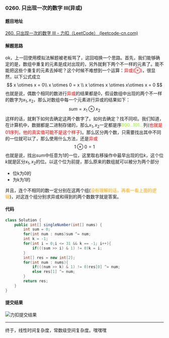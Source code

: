 ### 0260. 只出现一次的数字 III(异或)

#### 题目地址

[260. 只出现一次的数字 III - 力扣（LeetCode） (leetcode-cn.com)](https://leetcode-cn.com/problems/single-number-iii/)

#### 解题思路

ok，上一回使用模拟法解题被老板骂了，这回咱换一个思路。首先，我们能够确定的是，数组中重复的元素是成对出现的，另外就剩下两个不一样的元素了。能不能把这些个重复的元素去掉呢？这个时候不难想到一个运算：<font color='red'>异或($\otimes$​​)</font>，很显然，以下公式成立
$$
x  \otimes x = 0\\
x \otimes 0 = x \\
x \otimes x \otimes x\otimes x = 0 
$$
也就是说，偶数个相同的数进行<font color='red'>异或</font>的结果都是0，假设数组中出现的两个不一样的数字为$x_1, x_2$，那么对数组中每一个元素进行异或的结果如下：
$$
sum = x_1 \otimes x_2
$$
这样的话，就剩下如何去确定这两个数字了。如何去确定？找不同呗。我们知道，在计算机中，数据都是二进制存储的，那么$x_1, x_2$一定都是序<font color='lawngreen'>$000\dots101\dots$</font>列(<font color='red'>也就是01序列，他的真实值可能不是这个样子</font>)。那么区分两个数，只需要找出其中不同的一位就可以了，那么使用什么方法，还是<font color='red'>异或</font>
$$
1 \otimes 0 = 1
$$
也就是说，找出$sum$中任意为1的一位，这里取右移操作中最早出现的位$k$，这个位$k$就是区分$x_1, x_2$​的位。以这个位为前提，那么原来的数组就可以被分为两个部分

- 位k为0的
- 为k为1的

并且，连个不相同的数一定分别在这两个组(<font color='orange'>没有理解的话，再看一看上面的逻辑</font>)，对这连个组分别求异或和得到的两个数数字就是答案。

#### 代码

```java
class Solution {
    public int[] singleNumber(int[] nums) {
        int sum = 0;
        for(int num : nums)sum ^= num;
        int k = -1;
        for(int i = 0;i <= 31 && k == -1; i++){
            if(((sum >> i) & 1) != 0)k = i;
        }
        int[] res = new int[2];
        for(int num : nums){
            if(((num >> k) & 1) != 0)res[0] ^= num;
            else res[1] ^= num;
        }
        return res;
    }
}
```

#### 提交结果

![力扣提交结果](https://gitee.com/QingShanxl/pictures/raw/master/img//image-20211211112641548.png)

---

终于，线性时间复杂度，常数级空间复杂度。嘿嘿嘿